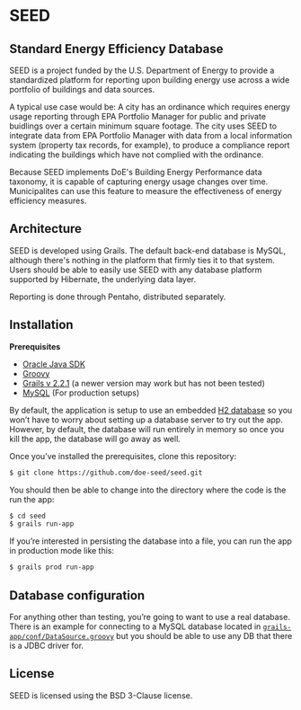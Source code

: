 SEED
====

Standard Energy Efficiency Database
-----------------------------------

SEED is a project funded by the U.S. Department of Energy to provide a 
standardized platform for reporting upon building energy use across a wide 
portfolio of buildings and data sources.  

A typical use case would be: A city has an ordinance which requires energy 
usage reporting through EPA Portfolio Manager for public and private buidlings 
over a certain minimum square footage.  The city uses SEED to integrate data 
from EPA Portfolio Manager with data from a local information system (property 
tax records, for example), to produce a compliance report indicating the
buildings which have not complied with the ordinance.

Because SEED implements DoE's Building Energy Performance data taxonomy, it is
capable of capturing energy usage changes over time.  Municipalites can use
this feature to measure the effectiveness of energy efficiency measures.

Architecture
------------

SEED is developed using Grails.  The default back-end database is MySQL,
although there's nothing in the platform that firmly ties it to that system.
Users should be able to easily use SEED with any database platform supported by
Hibernate, the underlying data layer.

Reporting is done through Pentaho, distributed separately.

Installation
------------

**Prerequisites**

* [Oracle Java SDK](http://www.oracle.com/technetwork/java/javase/downloads/jdk8-downloads-2133151.html)
* [Groovy](http://groovy.codehaus.org/)
* [Grails v 2.2.1](http://grails.org/) (a newer version may work but has not been tested) 
* [MySQL](http://www.mysql.com/) (For production setups)

By default, the application is setup to use an embedded [H2
database](http://h2database.com/html/main.html) so you won’t have to worry about
setting up a database server to try out the app. However, by default, the
database will run entirely in memory so once you kill the app, the database will
go away as well.

Once you’ve installed the prerequisites, clone this repository: 

``` bash
$ git clone https://github.com/doe-seed/seed.git
```

You should then be able to change into the directory where the code is the run
the app:

``` bash
$ cd seed
$ grails run-app
```

If you’re interested in persisting the database into a file, you can run the app
in production mode like this:

``` bash
$ grails prod run-app
```

Database configuration
----------------------

For anything other than testing, you’re going to want to use a real database.
There is an example for connecting to a MySQL database located in
[``grails-app/conf/DataSource.groovy``](https://github.com/doe-seed/seed/blob/master/grails-app/conf/DataSource.groovy#L15-L20)
but you should be able to use any DB that there is a JDBC driver for. 

License
-------

SEED is licensed using the BSD 3-Clause license.
